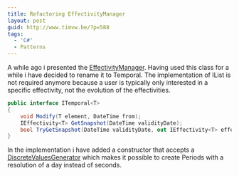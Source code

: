 ```yaml
---
title: Refactoring EffectivityManager
layout: post
guid: http://www.timvw.be/?p=588
tags:
  - 'C#'
  - Patterns
---
```

A while ago i presented the [EffectivityManager](http://www.timvw.be/presenting-a-generic-effectivitymanager/). Having used this class for a while i have decided to rename it to Temporal<T>. The implementation of IList<T> is not required anymore because a user is typically only interested in a specific effectivity, not the evolution of the effectivities.

```csharp
public interface ITemporal<T>
{
	void Modify(T element, DateTime from);
	IEffectivity<T> GetSnapshot(DateTime validityDate);
	bool TryGetSnapshot(DateTime validityDate, out IEffectivity<T> effectivity);
}
```

In the implementation i have added a constructor that accepts a [DiscreteValuesGenerator<DateTime>](http://www.timvw.be/presenting-a-generic-discreterange/) which makes it possible to create Periods with a resolution of a day instead of seconds.
